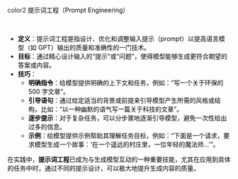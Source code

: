<br/>color2
<font style="color:rgb(0, 0, 0);">提示词工程（Prompt Engineering）</font>

<br/>

+ **<font style="color:rgb(0, 0, 0);">定义</font>**<font style="color:rgb(0, 0, 0);">：提示词工程是指设计、优化和调整输入提示（prompt）以提高语言模型（如 GPT）输出的质量和准确性的一门技术。</font>
+ **<font style="color:rgb(0, 0, 0);">目标</font>**<font style="color:rgb(0, 0, 0);">：通过精心设计输入的“提示”或“问题”，使得模型能够生成更符合期望的答案或内容。</font>
+ **<font style="color:rgb(0, 0, 0);">技巧</font>**<font style="color:rgb(0, 0, 0);">：</font>
    - **<font style="color:rgb(0, 0, 0);">明确指令</font>**<font style="color:rgb(0, 0, 0);">：给模型提供明确的上下文和任务，例如：“写一个关于环保的 500 字文章”。</font>
    - **<font style="color:rgb(0, 0, 0);">引导语句</font>**<font style="color:rgb(0, 0, 0);">：通过给定适当的背景或前提来引导模型产生所需的风格或结构，比如：“以一种幽默的语气写一篇关于科技的文章”。</font>
    - **<font style="color:rgb(0, 0, 0);">逐步提示</font>**<font style="color:rgb(0, 0, 0);">：对于复杂任务，可以分步骤地逐渐引导模型，避免一次性给出过多的信息。</font>
    - **<font style="color:rgb(0, 0, 0);">示例</font>**<font style="color:rgb(0, 0, 0);">：给模型提供示例帮助其理解任务目标，例如：“下面是一个请求，要求模型生成一个故事：‘在一个遥远的村庄里，一位年轻的魔法师…’”。</font>

<font style="color:rgb(0, 0, 0);">在实践中，</font>**<font style="color:rgb(0, 0, 0);">提示词工程</font>**<font style="color:rgb(0, 0, 0);">已成为与生成模型互动的一种重要技能，尤其在应用到具体的任务中时，通过不同的提示设计，可以极大地提升生成内容的质量。</font>

